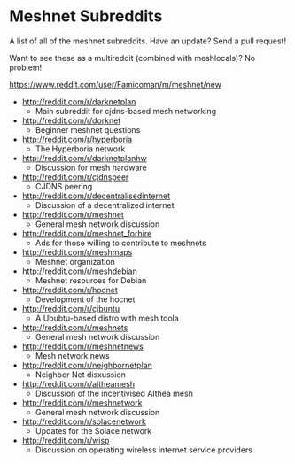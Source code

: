 # Meshnet Subreddits

A list of all of the meshnet subreddits. Have an update? Send a pull request!

Want to see these as a multireddit (combined with meshlocals)? No problem!

https://www.reddit.com/user/Famicoman/m/meshnet/new

* http://reddit.com/r/darknetplan
  * Main subreddit for cjdns-based mesh networking
* http://reddit.com/r/dorknet
  * Beginner meshnet questions
* http://reddit.com/r/hyperboria
  * The Hyperboria network
* http://reddit.com/r/darknetplanhw
  * Discussion for mesh hardware
* http://reddit.com/r/cjdnspeer
  * CJDNS peering
* http://reddit.com/r/decentralisedinternet
  * Discussion of a decentralized internet
* http://reddit.com/r/meshnet
  * General mesh network discussion
* http://reddit.com/r/meshnet_forhire
  * Ads for those willing to contribute to meshnets
* http://reddit.com/r/meshmaps
  * Meshnet organization
* http://reddit.com/r/meshdebian
  * Meshnet resources for Debian
* http://reddit.com/r/hocnet
  * Development of the hocnet
* http://reddit.com/r/cjbuntu
  * A Ububtu-based distro with mesh toola
* http://reddit.com/r/meshnets
  * General mesh network discussion
* http://reddit.com/r/meshnetnews
  * Mesh network news
* http://reddit.com/r/neighbornetplan
  * Neighbor Net disxussion
* http://reddit.com/r/altheamesh
  * Discussion of the incentivised Althea mesh
* http://reddit.com/r/meshnetwork
  * General mesh network discussion
* http://reddit.com/r/solacenetwork
  * Updates for the Solace network
* http://reddit.com/r/wisp
  * Discussion on operating wireless internet service providers
